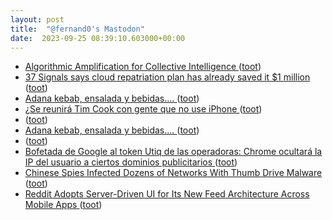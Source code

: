 ```yaml
---
layout: post
title:  "@fernand0's Mastodon"
date:  2023-09-25 08:39:10.603000+00:00
---
```

*  [Algorithmic Amplification for Collective Intelligence ](http://knightcolumbia.org/content/algorithmic-amplification-for-collective-intelligenc) ([toot](https://mastodon.social/@fernand0/111124883085831158))
*  [37 Signals says cloud repatriation plan has already saved it $1 million ](https://www.theregister.com/2023/09/18/37_signals_cloud_repatriation_savings) ([toot](https://mastodon.social/@fernand0/111124606624041118))
*  [Adana kebab, ensalada y bebidas…. ](https://avecesunafoto.wordpress.com/2023/09/23/adana-kebab-ensalada-y-bebidas-2) ([toot](https://mastodon.social/@fernand0/111122964045127116))
*  [¿Se reunirá Tim Cook con gente que no use iPhone ](https://mastodon.social/@fernand0/111122243096867140) ([toot](https://mastodon.social/@fernand0/111122243096867140))
*  [ ](https://nixnet.social/users/sl1200) ([toot](https://mastodon.social/@fernand0/111122071620528596))
*  [Adana kebab, ensalada y bebidas…. ](https://avecesunafoto.wordpress.com/2023/09/23/adana-kebab-ensalada-y-bebidas-2) ([toot](https://mastodon.social/@fernand0/111121344001194193))
*  [ ](https://nixnet.social/users/sl1200) ([toot](https://mastodon.social/@fernand0/111121318167673866))
*  [Bofetada de Google al token Utiq de las operadoras: Chrome ocultará la IP del usuario a ciertos dominios publicitarios ](https://bandaancha.eu/articulos/bofetada-google-token-utiq-operadoras-1067) ([toot](https://mastodon.social/@fernand0/111121219743818382))
*  [Chinese Spies Infected Dozens of Networks With Thumb Drive Malware ](https://www.wired.com/story/china-usb-sogu-malware) ([toot](https://mastodon.social/@fernand0/111121036157734761))
*  [Reddit Adopts Server-Driven UI for Its New Feed Architecture Across Mobile Apps ](https://www.infoq.com/news/2023/09/reddit-feed-server-driven-ui) ([toot](https://mastodon.social/@fernand0/111120821867487444))
